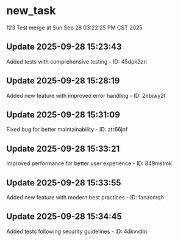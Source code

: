 # new_task
123
Test merge at Sun Sep 28 03:22:25 PM CST 2025

## Update 2025-09-28 15:23:43
Added tests with comprehensive testing - ID: 45dpk2zn


## Update 2025-09-28 15:28:19
Added new feature with improved error handling - ID: 2hbiwy2t


## Update 2025-09-28 15:31:09
Fixed bug for better maintainability - ID: atr66jnf


## Update 2025-09-28 15:33:21
Improved performance for better user experience - ID: 849mstmk


## Update 2025-09-28 15:33:55
Added new feature with modern best practices - ID: fanaomqh


## Update 2025-09-28 15:34:45
Added tests following security guidelines - ID: 4dkvvdin

